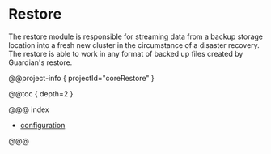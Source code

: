 # Restore

The restore module is responsible for streaming data from a backup storage location into a fresh new cluster in the
circumstance of a disaster recovery. The restore is able to work in any format of backed up files created by Guardian's
restore.

@@project-info { projectId="coreRestore" }

@@toc { depth=2 }

@@@ index

* [configuration](configuration.md)

@@@
